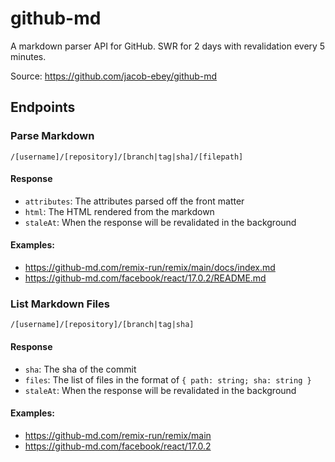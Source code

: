 # github-md

A markdown parser API for GitHub. SWR for 2 days with revalidation every 5 minutes.

Source: https://github.com/jacob-ebey/github-md

## Endpoints

### Parse Markdown

```text
/[username]/[repository]/[branch|tag|sha]/[filepath]
```

#### Response

- `attributes`: The attributes parsed off the front matter
- `html`: The HTML rendered from the markdown
- `staleAt`: When the response will be revalidated in the background

#### Examples:

- https://github-md.com/remix-run/remix/main/docs/index.md
- https://github-md.com/facebook/react/17.0.2/README.md


### List Markdown Files

```text
/[username]/[repository]/[branch|tag|sha]
```

#### Response

- `sha`: The sha of the commit
- `files`: The list of files in the format of `{ path: string; sha: string }`
- `staleAt`: When the response will be revalidated in the background

#### Examples:

- https://github-md.com/remix-run/remix/main
- https://github-md.com/facebook/react/17.0.2
